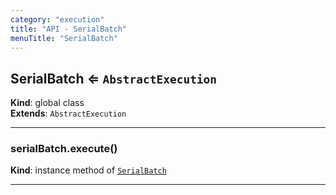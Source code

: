 ```yaml
---
category: "execution"
title: "API - SerialBatch"
menuTitle: "SerialBatch"
---
```


## SerialBatch ⇐ <code>AbstractExecution</code>&nbsp;<a name="SerialBatch" href="https://github.com/seznam/ima/blob/v17.10.0/packages/core/src/execution/SerialBatch.js#L8" target="_blank"><span class="icon"><i class="fas fa-external-link-alt fa-xs"></i></span></a>
**Kind**: global class  
**Extends**: <code>AbstractExecution</code>  

* * *

### serialBatch.execute()&nbsp;<a name="SerialBatch+execute" href="https://github.com/seznam/ima/blob/v17.10.0/packages/core/src/execution/SerialBatch.js#L12" target="_blank"><span class="icon"><i class="fas fa-external-link-alt fa-xs"></i></span></a>
**Kind**: instance method of [<code>SerialBatch</code>](#SerialBatch)  

* * *

